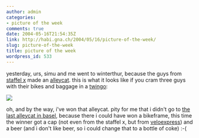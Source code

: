 ```yaml
---
author: admin
categories:
- picture of the week
comments: true
date: 2004-05-16T21:54:35Z
link: http://habi.gna.ch/2004/05/16/picture-of-the-week/
slug: picture-of-the-week
title: picture of the week
wordpress_id: 533
---
```


yesterday, urs, simu and me went to winterthur, because the guys from [staffel x](http://www.staffelx.ch/) made an [alleycat](http://www.fahrradkurier.ch/aktuell/alley150504.jpg).
this is what it looks like if you cram three guys with their bikes and baggage in a [twingo](http://images.google.ch/images?hl=de&lr=&ie=UTF-8&q=renault+twingo&btnG=Suche):

[![](http://habi.gna.ch/blog/images/Pano-tm.jpg)](http://habi.gna.ch/blog/images/Panomov.mov)


oh, and by the way, i've won that alleycat. pity for me that i didn't go to [the last alleycat in basel](http://www.fahrradkurier.ch/bilder/metropening.html), because there i could have won a bikeframe, this time the winner got a cap (not even from the staffel x, but from [veloexpress](http://veloexpress.ch/)) and a beer (and i don't like beer, so i could change that to a bottle of coke) :-(
